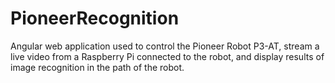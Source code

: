 # PioneerRecognition

  Angular web application used to control the Pioneer Robot P3-AT, stream a live video from a
Raspberry Pi connected to the robot, and display results of image recognition in the path of the
robot.
